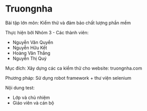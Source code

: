 Truongnha
=========

Bài tập lớn môn: Kiểm thử và đảm bảo chất lượng phần mềm

Thực hiện bởi Nhóm 3 - Các thành viên:
+ Nguyễn Văn Quyển
+ Nguyễn Hữu Kết
+ Hoàng Văn Thắng
+ Nguyễn Thị Quý

Mục đích: Xây dựng các ca kiểm thử cho website: truongnha.com 

Phương pháp: Sử dụng robot framework + thư viện selenium

Nội dung test:
+ Lớp và chủ nhiệm
+ Giáo viên và cán bộ


